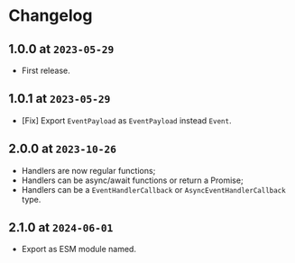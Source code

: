 # Changelog

## 1.0.0 at `2023-05-29`

- First release.

## 1.0.1 at `2023-05-29`

- [Fix] Export `EventPayload` as `EventPayload` instead `Event`.

## 2.0.0 at `2023-10-26`

- Handlers are now regular functions;
- Handlers can be async/await functions or return a Promise;
- Handlers can be a `EventHandlerCallback` or `AsyncEventHandlerCallback` type.

## 2.1.0 at `2024-06-01`

- Export as ESM module named.
